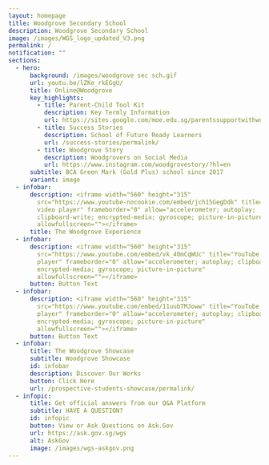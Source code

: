 ```yaml
---
layout: homepage
title: Woodgrove Secondary School
description: Woodgrove Secondary School
image: /images/WGS_logo_updated_V3.png
permalink: /
notification: ""
sections:
  - hero:
      background: /images/woodgrove sec sch.gif
      url: youtu.be/lZKe_rkEGgU/
      title: Online@Woodgrove
      key_highlights:
        - title: Parent-Child Tool Kit
          description: Key Termly Information
          url: https://sites.google.com/moe.edu.sg/parentssupportwithwoodgrovesec/home
        - title: Success Stories
          description: School of Future Ready Learners
          url: /success-stories/permalink/
        - title: Woodgrove Story
          description: Woodgrovers on Social Media
          url: https://www.instagram.com/woodgrovestory/?hl=en
      subtitle: BCA Green Mark (Gold Plus) school since 2017
      variant: image
  - infobar:
      description: <iframe width="560" height="315"
        src="https://www.youtube-nocookie.com/embed/jch15GegDdk" title="YouTube
        video player" frameborder="0" allow="accelerometer; autoplay;
        clipboard-write; encrypted-media; gyroscope; picture-in-picture"
        allowfullscreen=""></iframe>
      title: The Woodgrove Experience
  - infobar:
      description: <iframe width="560" height="315"
        src="https://www.youtube.com/embed/vk_40mCqWUc" title="YouTube video
        player" frameborder="0" allow="accelerometer; autoplay; clipboard-write;
        encrypted-media; gyroscope; picture-in-picture"
        allowfullscreen=""></iframe>
      button: Button Text
  - infobar:
      description: <iframe width="560" height="315"
        src="https://www.youtube.com/embed/11uubTMJoww" title="YouTube video
        player" frameborder="0" allow="accelerometer; autoplay; clipboard-write;
        encrypted-media; gyroscope; picture-in-picture"
        allowfullscreen=""></iframe>
      button: Button Text
  - infobar:
      title: The Woodgrove Showcase
      subtitle: Woodgrove Showcase
      id: infobar
      description: Discover Our Works
      button: Click Here
      url: /prospective-students-showcase/permalink/
  - infopic:
      title: Get official answers from our Q&A Platform
      subtitle: HAVE A QUESTION?
      id: infopic
      button: View or Ask Questions on Ask.Gov
      url: https://ask.gov.sg/wgs
      alt: AskGov
      image: /images/wgs-askgov.png
---
```

